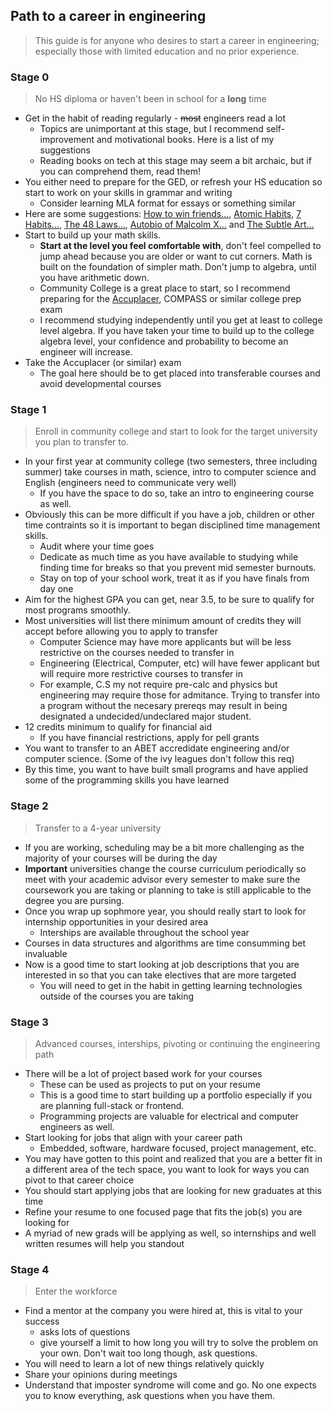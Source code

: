 ## Path to a career in engineering
> This guide is for anyone who desires to start a career in engineering; especially those with limited education and no prior experience. 

### Stage 0 
> No HS diploma or haven't been in school for a **long** time
- Get in the habit of reading regularly - ~~most~~ engineers read a lot
  - Topics are unimportant at this stage, but I recommend self-improvement and motivational books. Here is a list of my suggestions 
  - Reading books on tech at this stage may seem a bit archaic, but if you can comprehend them, read them!
- You either need to prepare for the GED, or refresh your HS education so start to work on your skills in grammar and writing 
  - Consider learning MLA format for essays or something similar 
- Here are some suggestions: [How to win friends...](https://amzn.to/3OYEEjQ), [Atomic Habits](https://amzn.to/3c98RhH), [7 Habits...](https://amzn.to/3atBNk9), [The 48 Laws...](https://amzn.to/3O2i3S4), [Autobio of Malcolm X...](https://amzn.to/3c99fNb) and [The Subtle Art...](https://amzn.to/3IBKmpp)
- Start to build up your math skills.
  - **Start at the level you feel comfortable with**, don't feel compelled to jump ahead because you are older or want to cut corners. Math is built on the foundation of simpler math. Don't jump to algebra, until you have arithmetic down.
  - Community College is a great place to start, so I recommend preparing for the [Accuplacer](https://amzn.to/3NSMASo), COMPASS or similar college prep exam
  - I recommend studying independently until you get at least to college level algebra. If you have taken your time to build up to the college algebra level, your confidence and probability to become an engineer will increase. 
- Take the Accuplacer (or similar) exam
  - The goal here should be to get placed into transferable courses and avoid developmental courses
 
### Stage 1
> Enroll in community college and start to look for the target university you plan to transfer to.
- In your first year at community college (two semesters, three including summer) take courses in math, science, intro to computer science and English (engineers need to communicate very well)
  - If you have the space to do so, take an intro to engineering course as well. 
- Obviously this can be more difficult if you have a job, children or other time contraints so it is important to began disciplined time management skills. 
  - Audit where your time goes
  - Dedicate as much time as you have available to studying while finding time for breaks so that you prevent mid semester burnouts. 
  - Stay on top of your school work, treat it as if you have finals from day one
- Aim for the highest GPA you can get, near 3.5, to be sure to qualify for most programs smoothly. 
- Most universities will list there minimum amount of credits they will accept before allowing you to apply to transfer
  - Computer Science may have more applicants but will be less restrictive on the courses needed to transfer in
  - Engineering (Electrical, Computer, etc) will have fewer applicant but will require more restrictive courses to transfer in
  - For example, C.S my not require pre-calc and physics but engineering may require those for admitance. Trying to transfer into a program without the necesary prereqs may result in being designated a undecided/undeclared major student. 
- 12 credits minimum to qualify for financial aid
  - If you have financial restrictions, apply for pell grants
- You want to transfer to an ABET accredidate engineering and/or computer science. (Some of the ivy leagues don't follow this req)
- By this time, you want to have built small programs and have applied some of the programming skills you have learned

### Stage 2
> Transfer to a 4-year university 
- If you are working, scheduling may be a bit more challenging as the majority of your courses will be during the day
- **Important** universities change the course curriculum periodically so meet with your academic advisor every semester to make sure the coursework you are taking or planning to take is still applicable to the degree you are pursing. 
- Once you wrap up sophmore year, you should really start to look for internship opportunities in your desired area
  - Interships are available throughout the school year
- Courses in data structures and algorithms are time consumming bet invaluable
- Now is a good time to start looking at job descriptions that you are interested in so that you can take electives that are more targeted
  - You will need to get in the habit in getting learning technologies outside of the courses you are taking

### Stage 3
> Advanced courses, interships, pivoting or continuing the engineering path
- There will be a lot of project based work for your courses
  - These can be used as projects to put on your resume
  - This is a good time to start building up a portfolio especially if you are planning full-stack or frontend.
  - Programming projects are valuable for electrical and computer engineers as well. 
- Start looking for jobs that align with your career path
  - Embedded, software, hardware focused, project management, etc.
 - You may have gotten to this point and realized that you are a better fit in a different area of the tech space, you want to look for ways you can pivot to that career choice
 - You should start applying jobs that are looking for new graduates at this time
 - Refine your resume to one focused page that fits the job(s) you are looking for
  - A myriad of new grads will be applying as well, so internships and well written resumes will help you standout 
  
### Stage 4
> Enter the workforce
- Find a mentor at the company you were hired at, this is vital to your success
  - asks lots of questions
  - give yourself a limit to how long you will try to solve the problem on your own. Don't wait too long though, ask questions. 
- You will need to learn a lot of new things relatively quickly
- Share your opinions during meetings
- Understand that imposter syndrome will come and go. No one expects you to know everything, ask questions when you have them. 

